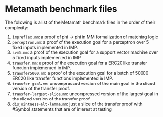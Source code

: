 # Metamath benchmark files

The following is a list of the Metamath benchmark files in the order of their complexity:

1. `impreflex.mm`: a proof of phi -> phi in MM formalization of matching logic
2. `perceptron.mm`: a proof of the execution goal for a perceptron over 5 fixed inputs implemented in IMP.
3. `svm5.mm`: a proof of the execution goal for a support vector machine over 5 fixed inputs implemented in IMP.
4. `transfer.mm`: a proof of the execution goal for a ERC20 like transfer function implemented in IMP.
5. `transfer5000.mm`: a proof of the execution goal for a batch of 50000 ERC20 like transfer functions implemented in IMP.
6. `transfer-goal.mm`: uncompressed version of the main goal in the sliced version of the transfer proof.
7. `transfer-largest-slice.mm`: uncompressed version of the largest goal in the sliced version of the transfer proof.
8. `disjointness-alt-lemma.mm`: just a slice of the transfer proof with #Symbol statements that are of interest at testing
